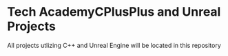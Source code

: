 # Tech AcademyCPlusPlus and Unreal Projects
 All projects utlizing C++ and Unreal Engine will be located in this repository
